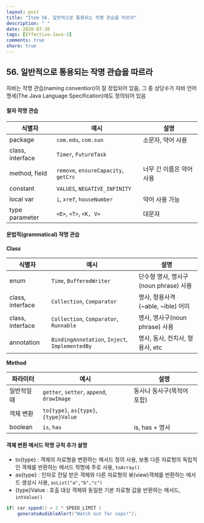 ```yaml
---
layout: post
title: "Item 56. 일반적으로 통용되는 작명 관습을 따르라"
description: " "
date: 2020-07-30
tags: [Effective-Java-3]
comments: true
share: true
---
```


## 56. 일반적으로 통용되는 작명 관습을 따르라

자바는 작명 관습(naming convention)이 잘 정립되어 있음, 
그 중 상당수가 자바 언어 명세(The Java Language Specification)에도 정의되어 있음

#### 철자 작명 관습

| 식별자 | 예시 | 설명 |
| --- | --- | --- |
| package | ```com.edu```, ```com.sun``` | 소문자, 약어 사용 |
| class, interface | ```Timer```, ```FutureTask``` | |
| method, field | ```remove```, ```ensureCapacity```, ```getCrc``` | 너무 긴 이름은 약어 사용 |
| constant | ```VALUES```, ```NEGATIVE_INFINITY``` | | 
| local var | ```i```, ```xref```, ```houseNumber``` | 약어 사용 가능 |
| type parameter | ```<E>```, ```<T>```, ```<K, V>``` | 대문자 |


#### 문법적(grammatical) 작명 관습

__Class__

| 식별자 | 예시 | 설명 |
| --- | --- | --- |
| enum | ```Time```, ```BufferedWriter``` | 단수형 명사, 명사구(noun phrase) 사용 |
| class, interface | ```Collection```, ```Comparator``` | 명사, 형용사격(~able, ~ible) 어미 |
| class, interface | ```Collection```, ```Comparator```, ```Runnable``` | 명사, 명사구(noun phrase) 사용 |
| annotation | ```BindingAnnotation```, ```Inject```, ```ImplementedBy``` | 명사, 동사, 전치사, 형용사, etc |

__Method__

| 파라미터 | 예시 | 설명 |
| --- | --- | --- |
| 일반적일때 | ```getter```, ```setter```, ```append```, ```drawImage``` | 동사나 동사구(목적어 포함) |
| 객체 변환 | ```to{type}```, ```as{type}```, ```{type}Value``` |  |
| boolean | ```is```, ```has``` | is, has + 명사  |

#### 객체 변환 메서드 작명 규칙 추가 설명
- to{type} : 객체의 자료형을 변환하는 메서드 정의 사용, 보통 다른 자료형의 독립적인 객체를 반환하는 메서드 작명에 주로 사용, ```toArray()```
- as{type} : 인자로 전달 받은 객체와 다른 자료형의 뷰(view)객체를 반환하는 메서드 생성시 사용, ```asList("a","b","c")```
- {type}Value : 호출 대상 객체와 동일한 기본 자료형 값을 반환하는 메서드, ```intValue()```
 
```java
if( car.spped() > 2 * SPEED_LIMIT )
    generateAudibleAlert("Watch out for cops!");
```


